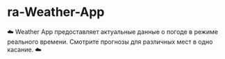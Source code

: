 # ra-Weather-App
☁️ Weather App  предоставляет актуальные данные о погоде в режиме реального времени.  Смотрите прогнозы для различных мест в одно касание. ☁️
